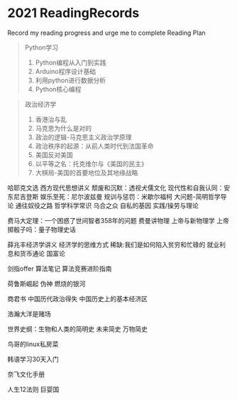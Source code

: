 # 2021 ReadingRecords
Record my reading progress and urge me to complete Reading Plan

> Python学习
> 1. Python编程从入门到实践
> 2. Arduino程序设计基础
> 3. 利用python进行数据分析
> 4. Python核心编程

> 政治经济学
> 1. 香港治与乱
> 2. 马克思为什么是对的
> 3. 政治的逻辑-马克思主义政治学原理
> 4. 政治秩序的起源：从前人类时代到法国革命
> 5. 美国反对美国
> 6. 以平等之名：托克维尔与《美国的民主》
> 7. 大棋局-美国的首要地位及其地缘战略


哈耶克文选
西方现代思想讲义
颓废和沉默：透视犬儒文化
现代性和自我认同：安东尼吉登斯
娱乐至死：尼尔波兹曼
规训与惩罚：米歇尔福柯
大问题-简明哲学导论
通往奴役之路
哲学科学常识
乌合之众
自私的基因
实践/操劳与理论

费马大定理：一个困惑了世间智者358年的问题
费曼讲物理
上帝与新物理学
上帝掷骰子吗：量子物理史话

薛兆丰经济学讲义
经济学的思维方式
稀缺:我们是如何陷入贫穷和忙碌的
就业利息和货币通论
国富论

剑指offer
算法笔记
算法竞赛进阶指南

荷鲁斯崛起
伪神
燃烧的银河

商君书
中国历代政治得失
中国历史上的基本经济区

浩瀚大洋是赌场


世界史纲：生物和人类的简明史
未来简史
万物简史


鸟哥的linux私房菜

韩语学习30天入门

奈飞文化手册

人生12法则
巨婴国
